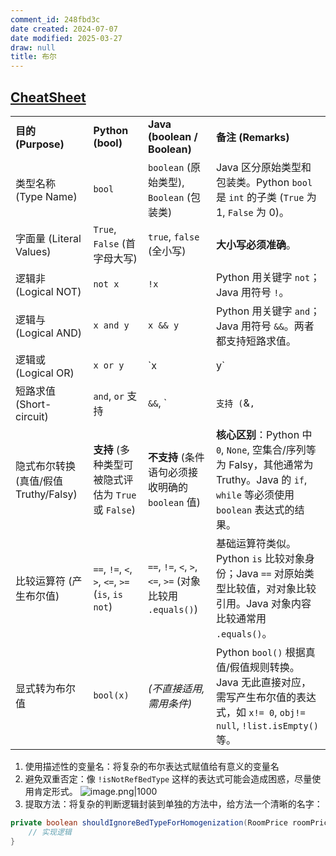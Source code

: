 ```yaml
---
comment_id: 248fbd3c
date created: 2024-07-07
date modified: 2025-03-27
draw: null
title: 布尔
---
```

## [CheatSheet](CheatSheet.md)

|   |   |   |   |
|---|---|---|---|
|**目的 (Purpose)**|**Python (bool)**|**Java (boolean / Boolean)**|**备注 (Remarks)**|
|类型名称 (Type Name)|`bool`|`boolean` (原始类型), `Boolean` (包装类)|Java 区分原始类型和包装类。Python `bool` 是 `int` 的子类 (`True` 为 1, `False` 为 0)。|
|字面量 (Literal Values)|`True`, `False` (首字母大写)|`true`, `false` (全小写)|**大小写必须准确**。|
|逻辑非 (Logical NOT)|`not x`|`!x`|Python 用关键字 `not`；Java 用符号 `!`。|
|逻辑与 (Logical AND)|`x and y`|`x && y`|Python 用关键字 `and`；Java 用符号 `&&`。两者都支持短路求值。|
|逻辑或 (Logical OR)|`x or y`|`x|y`|
|短路求值 (Short-circuit)|`and`, `or` 支持|`&&`, `|`支持 (`&`,`|
|隐式布尔转换 (真值/假值 Truthy/Falsy)|**支持** (多种类型可被隐式评估为 `True` 或 `False`)|**不支持** (条件语句必须接收明确的 `boolean` 值)|**核心区别**：Python 中 `0`, `None`, 空集合/序列等为 Falsy，其他通常为 Truthy。Java 的 `if`, `while` 等必须使用 `boolean` 表达式的结果。|
|比较运算符 (产生布尔值)|`==`, `!=`, `<`, `>`, `<=`, `>=` (`is`, `is not`)|`==`, `!=`, `<`, `>`, `<=`, `>=` (对象比较用 `.equals()`)|基础运算符类似。Python `is` 比较对象身份；Java `==` 对原始类型比较值，对对象比较引用。Java 对象内容比较通常用 `.equals()`。|
|显式转为布尔值|`bool(x)`|_(不直接适用, 需用条件)_|Python `bool()` 根据真值/假值规则转换。Java 无此直接对应，需写产生布尔值的表达式，如 `x!= 0`, `obj!= null`, `!list.isEmpty()` 等。|

1. 使用描述性的变量名：将复杂的布尔表达式赋值给有意义的变量名
2. 避免双重否定：像 `!isNotRefBedType` 这样的表达式可能会造成困惑，尽量使用肯定形式。
![image.png|1000](https://imagehosting4picgo.oss-cn-beijing.aliyuncs.com/imagehosting/fix-dir%2Fpicgo%2Fpicgo-clipboard-images%2F2024%2F07%2F07%2F15-01-22-765f7ee9ac9befd7640163d6f321d667-20240707150121-683f00.png)
3. 提取方法：将复杂的判断逻辑封装到单独的方法中，给方法一个清晰的名字：

```java
private boolean shouldIgnoreBedTypeForHomogenization(RoomPrice roomPrice) {
    // 实现逻辑
}
```
